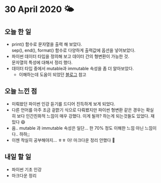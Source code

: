 # 30 April 2020 🌤
## 오늘 한 일
  - print() 함수로 문자열을 출력 해 보았다.  
    sep(), end(), format() 함수로 다양하게 출력값에 옵션을 넣어보았다.
  - 파이썬 데이터 타입을 정의해 보고 데이터 간의 형변환이 가능한 것.  
    문자열의 특성에 대해서 정리 했다.
  - 데이터 타입 중에서 mutable과 immutable 속성을 좀 더 알아보았다. 
    - 이해하는데 도움이 되었던 [블로그](https://zzonglove.tistory.com/21) 참고


## 오늘 느낀 점
  - 미뤄왔던 파이썬 인강 듣기를 드디어 진득하게 보게 되었다.
  - 다른 언어를 아주 조금 겉핡기 식으로 다뤄봤지만 파이썬 형변환 같은 경우는 확실히 보다 인간친화적 느낌이 매우 강했다. 이게 될까? 하는게 되는것들도 있었다. 재밌다 😄
  - 음.. mutable 과 immutable 속성은 일단... 한 70% 정도 이해한 느낌 아닌 느낌이다.. 하하;;
  - 이젠 착실히 공부해야지... ㅎㅎ 아! 마크다운 정리 안했다 🐔
  
## 내일 할 일
  - 파이썬 기초 인강
  - 마크다운 정리